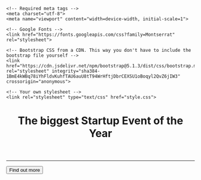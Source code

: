 <!DOCTYPE html>
<html>
  <head>
    <title>Startup</title>

    <!-- Required meta tags -->
    <meta charset="utf-8">
    <meta name="viewport" content="width=device-width, initial-scale=1">

    <!-- Google Fonts -->
    <link href="https://fonts.googleapis.com/css?family=Montserrat" rel="stylesheet">

    <!-- Bootstrap CSS from a CDN. This way you don't have to include the bootstrap file yourself -->
    <link href="https://cdn.jsdelivr.net/npm/bootstrap@5.1.3/dist/css/bootstrap.min.css" rel="stylesheet" integrity="sha384-1BmE4kWBq78iYhFldvKuhfTAU6auU8tT94WrHftjDbrCEXSU1oBoqyl2QvZ6jIW3" crossorigin="anonymous">    
    
    <!-- Your own stylesheet -->
    <link rel="stylesheet" type="text/css" href="style.css">
  </head>
  <body>
    <div class="container d-flex align-items-center h-100">
      <div class="row">
        <header class=text-center>
          <h1 class="text-uppercase">The biggest Startup Event of the Year</h1>
        </header>
        <section class="text-center">
        <div class="buffer"></div>
          <hr>
          <a href="https://mailchi.mp/11b5a0ca0b27/ztm-practice-startup">
            <button type="button" class="btn btn-primary btn-xl">Find out more</button>
          </a>
          </section>
      </div>
    </div>
    <!--Insert Bootsrap JS scripts-->
    <script src="https://cdn.jsdelivr.net/npm/bootstrap@5.1.3/dist/js/bootstrap.bundle.min.js" integrity="sha384-ka7Sk0Gln4gmtz2MlQnikT1wXgYsOg+OMhuP+IlRH9sENBO0LRn5q+8nbTov4+1p" crossorigin="anonymous"></script>
  </body>
</html>
